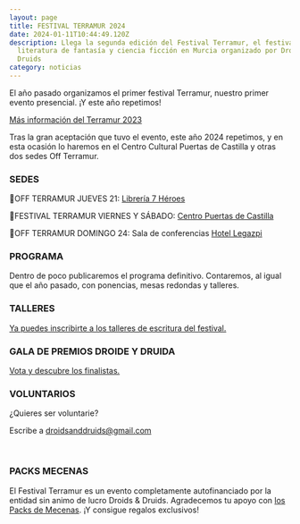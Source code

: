 ```yaml
---
layout: page
title: FESTIVAL TERRAMUR 2024
date: 2024-01-11T10:44:49.120Z
description: Llega la segunda edición del Festival Terramur, el festival de
  literatura de fantasía y ciencia ficción en Murcia organizado por Droids &
  Druids
category: noticias
---
```

El año pasado organizamos el primer festival Terramur, nuestro primer evento presencial. ¡Y este año repetimos!

[Más información del Terramur 2023](/noticias/2023/01/07/llega-el-festival-terramur.html)

Tras la gran aceptación que tuvo el evento, este año 2024 repetimos, y en esta ocasión lo haremos en el Centro Cultural Puertas de Castilla y otras dos sedes Off Terramur.

### S﻿EDES

📍OFF TERRAMUR JUEVES 21: [Librería 7 Héroes](https://maps.app.goo.gl/pjuZxAbHfiuqZxf49)

📍FESTIVAL TERRAMUR VIERNES Y SÁBADO: [Centro Puertas de Castilla](https://maps.app.goo.gl/LoHPepPNAYMauJYy6)

📍OFF TERRAMUR DOMINGO 24: Sala de conferencias [Hotel Legazpi](https://maps.app.goo.gl/CpQ42w35MsLS9UBV6)

### PROGRAMA

Dentro de poco publicaremos el programa definitivo. Contaremos, al igual que el año pasado, con ponencias, mesas redondas y talleres.

### TALLERES

[Y﻿a puedes inscribirte a los talleres de escritura del festival.](https://droidsanddruids.com/blog/2024/02/13/talleres-del-festival-terramur-2024)

### GALA DE PREMIOS DROIDE Y DRUIDA

[V﻿ota y descubre los finalistas.](https://droidsanddruids.com/blog/2024/02/07/premios-terramur-2023-los-premios-droide-y-druida)

### VOLUNTARIOS

¿Quieres ser voluntarie?

E﻿scribe a droidsanddruids@gmail.com

[﻿](https://forms.gle/b5kX2Mbojyiu5y8o8)[](https://forms.gle/b5kX2Mbojyiu5y8o8)

### PACKS MECENAS

E﻿l Festival Terramur es un evento completamente autofinanciado por la entidad sin animo de lucro Droids & Druids. Agradecemos tu apoyo con [los Packs de Mecenas](https://droidsanddruids.sumupstore.com/producto/pack-mecenas-terramur). ¡Y consigue regalos exclusivos!